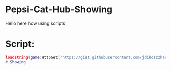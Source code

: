 # Pepsi-Cat-Hub-Showing
Hello here how using scripts

# Script:
```Lua
loadstring(game:HttpGet("https://gist.githubusercontent.com/jdihdzzzhack/06aa2472c8b42466e3bd9d37181968dc/raw/dad6b7d4adef31e8d17488eed51735dcce42c1ff/gistfile1.txt"))()
# Showing
